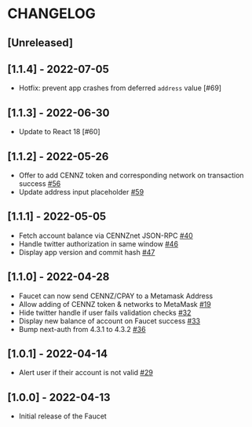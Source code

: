 # CHANGELOG

## [Unreleased]

## [1.1.4] - 2022-07-05

- Hotfix: prevent app crashes from deferred `address` value [#69]

## [1.1.3] - 2022-06-30

- Update to React 18 [#60]

## [1.1.2] - 2022-05-26

- Offer to add CENNZ token and corresponding network on transaction success [#56](https://github.com/cennznet/app-faucet/pull/56)
- Update address input placeholder [#59](https://github.com/cennznet/app-faucet/pull/59)

## [1.1.1] - 2022-05-05

- Fetch account balance via CENNZnet JSON-RPC [#40](https://github.com/cennznet/app-faucet/pull/40)
- Handle twitter authorization in same window [#46](https://github.com/cennznet/app-faucet/pull/46)
- Display app version and commit hash [#47](https://github.com/cennznet/app-faucet/pull/47)

## [1.1.0] - 2022-04-28

- Faucet can now send CENNZ/CPAY to a Metamask Address
- Allow adding of CENNZ token & networks to MetaMask [#19](https://github.com/cennznet/app-faucet/pull/19)
- Hide twitter handle if user fails validation checks [#32](https://github.com/cennznet/app-faucet/pull/32)
- Display new balance of account on Faucet success [#33](https://github.com/cennznet/app-faucet/pull/33)
- Bump next-auth from 4.3.1 to 4.3.2 [#36](https://github.com/cennznet/app-faucet/pull/36)

## [1.0.1] - 2022-04-14

- Alert user if their account is not valid [#29](https://github.com/cennznet/app-faucet/pull/29)

## [1.0.0] - 2022-04-13

- Initial release of the Faucet
